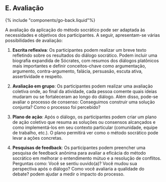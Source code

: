 ## E. Avaliação
{% include "components/go-back.liquid"%}

A avaliação da aplicação do método socrático pode ser adaptada às necessidades e objetivos dos participantes. A seguir, apresentam-se várias possibilidades de avaliação:

1. **Escrita reflexiva**: Os participantes podem realizar um breve texto refletindo sobre os resultados do diálogo socrático. Podem incluir uma biografia expandida de Sócrates, com resumos dos diálogos platônicos mais importantes e definir conceitos-chave como argumentação, argumento, contra-argumento, falácia, persuasão, escuta ativa, assertividade e respeito.

2. **Avaliação em grupo**: Os participantes podem realizar uma avaliação coletiva onde, ao final da atividade, cada pessoa comente quais ideias mudaram ou se fortaleceram ao longo do diálogo. Além disso, pode-se avaliar o processo de consenso: Conseguimos construir uma solução conjunta? Como o processo foi percebido?

3. **Plano de ação**: Após o diálogo, os participantes podem criar um plano de ação coletivo que resuma as soluções ou consensos alcançados e como implementá-los em seu contexto particular (comunidade, equipe de trabalho, etc.). O plano permitirá ver como o método socrático pode levar a ações concretas.

4. **Pesquisas de feedback**: Os participantes podem preencher uma pesquisa de feedback anônima para avaliar a eficácia do método socrático em melhorar o entendimento mútuo e a resolução de conflitos. Perguntas como: Você se sentiu ouvido(a)? Você mudou sua perspectiva após o diálogo? Como você avaliaria a qualidade do debate? podem ajudar a medir o impacto do processo.
